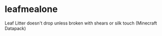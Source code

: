 # leafmealone
Leaf Litter doesn't drop unless broken with shears or silk touch (Minecraft Datapack)
